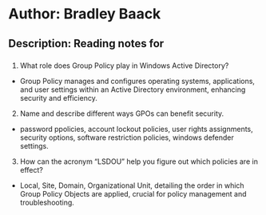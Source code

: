 # Author: Bradley Baack

## Description: Reading notes for

### 


1) What role does Group Policy play in Windows Active Directory?
  - Group Policy manages and configures operating systems, applications, and user settings within an Active Directory environment, enhancing security and efficiency.
2) Name and describe different ways GPOs can benefit security.
  - password ppolicies, account lockout policies, user rights assignments, security options, software restriction policies, windows defender settings.
3) How can the acronym “LSDOU” help you figure out which policies are in effect?
  - Local, Site, Domain, Organizational Unit, detailing the order in which Group Policy Objects are applied, crucial for policy management and troubleshooting.

